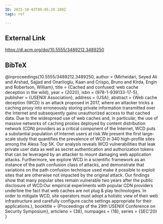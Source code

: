 ```yaml
---
ID: 2025-10-03T09:05:29.109Z
tags: ref

---
```

## External Link

https://dl.acm.org/doi/10.5555/3489212.3489250

## BibTeX

@inproceedings{10.5555/3489212.3489250, author = {Mirheidari, Seyed Ali and Arshad, Sajjad and Onarlioglu, Kaan and Crispo, Bruno and Kirda, Engin and Robertson, William}, title = {Cached and confused: web cache deception in the wild}, year = {2020}, isbn = {978-1-939133-17-5}, publisher = {USENIX Association}, address = {USA}, abstract = {Web cache deception (WCD) is an attack proposed in 2017, where an attacker tricks a caching proxy into erroneously storing private information transmitted over the Internet and subsequently gains unauthorized access to that cached data. Due to the widespread use of web caches and, in particular, the use of massive networks of caching proxies deployed by content distribution network (CDN) providers as a critical component of the Internet, WCD puts a substantial population of Internet users at risk.We present the first large-scale study that quantifies the prevalence of WCD in 340 high-profile sites among the Alexa Top 5K. Our analysis reveals WCD vulnerabilities that leak private user data as well as secret authentication and authorization tokens that can be leveraged by an attacker to mount damaging web application attacks. Furthermore, we explore WCD in a scientific framework as an instance of the path confusion class of attacks, and demonstrate that variations on the path confusion technique used make it possible to exploit sites that are otherwise not impacted by the original attack. Our findings show that many popular sites remain vulnerable two years after the public disclosure of WCD.Our empirical experiments with popular CDN providers underline the fact that web caches are not plug \& play technologies. In order to mitigate WCD, site operators must adopt a holistic view of their web infrastructure and carefully configure cache settings appropriate for their applications.}, booktitle = {Proceedings of the 29th USENIX Conference on Security Symposium}, articleno = {38}, numpages = {18}, series = {SEC'20} }
